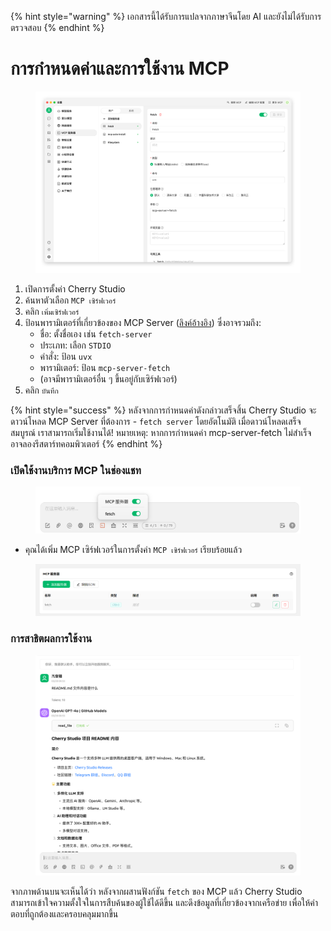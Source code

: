 
{% hint style="warning" %}
เอกสารนี้ได้รับการแปลจากภาษาจีนโดย AI และยังไม่ได้รับการตรวจสอบ
{% endhint %}

# การกำหนดค่าและการใช้งาน MCP

<figure><img src="../../.gitbook/assets/image (8).png" alt=""><figcaption></figcaption></figure>

1. เปิดการตั้งค่า Cherry Studio
2. ค้นหาตัวเลือก `MCP เซิร์ฟเวอร์`
3. คลิก `เพิ่มเซิร์ฟเวอร์`
4. ป้อนพารามิเตอร์ที่เกี่ยวข้องของ MCP Server ([ลิงค์อ้างอิง](https://github.com/modelcontextprotocol/servers/tree/main/src/fetch)) ซึ่งอาจรวมถึง:
   * ชื่อ: ตั้งชื่อเอง เช่น `fetch-server`
   * ประเภท: เลือก `STDIO`
   * คำสั่ง: ป้อน `uvx`
   * พารามิเตอร์: ป้อน `mcp-server-fetch`
   * (อาจมีพารามิเตอร์อื่น ๆ ขึ้นอยู่กับเซิร์ฟเวอร์)
5. คลิก `บันทึก`

{% hint style="success" %}
หลังจากการกำหนดค่าดังกล่าวเสร็จสิ้น Cherry Studio จะดาวน์โหลด MCP Server ที่ต้องการ - `fetch server` โดยอัตโนมัติ เมื่อดาวน์โหลดเสร็จสมบูรณ์ เราสามารถเริ่มใช้งานได้! หมายเหตุ: หากการกำหนดค่า mcp-server-fetch ไม่สำเร็จ อาจลองรีสตาร์ทคอมพิวเตอร์
{% endhint %}

### เปิดใช้งานบริการ MCP ในช่องแชท

<figure><img src="../../.gitbook/assets/MCP-输入框按钮示例.png" alt=""><figcaption></figcaption></figure>

* คุณได้เพิ่ม MCP เซิร์ฟเวอร์ในการตั้งค่า `MCP เซิร์ฟเวอร์` เรียบร้อยแล้ว

<figure><img src="../../.gitbook/assets/MCP服务器示例.png" alt=""><figcaption></figcaption></figure>

### **การสาธิตผลการใช้งาน**

<figure><img src="../../.gitbook/assets/image (1) (1).png" alt=""><figcaption></figcaption></figure>

จากภาพด้านบนจะเห็นได้ว่า หลังจากผสานฟังก์ชัน `fetch` ของ MCP แล้ว Cherry Studio สามารถเข้าใจความตั้งใจในการสืบค้นของผู้ใช้ได้ดีขึ้น และดึงข้อมูลที่เกี่ยวข้องจากเครือข่าย เพื่อให้คำตอบที่ถูกต้องและครอบคลุมมากขึ้น